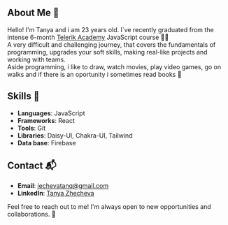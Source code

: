 
## About Me :wave:

Hello! I'm Tanya and i am 23 years old. I`ve recently graduated from the intense 6-month [Telerik Academy](https://www.telerikacademy.com/)  JavaScript course :man_technologist: <br>
A very difficult and challenging journey, that covers the fundamentals of programming, upgrades your soft skills, making real-like projects and working with teams. <br>
Aside programming, i like to draw, watch movies, play video games, go on walks and if there is an oportunity i sometimes read books 📖

## Skills :rocket:

- **Languages**: JavaScript
- **Frameworks**: React
- **Tools**: Git
- **Libraries**: Daisy-UI, Chakra-UI, Tailwind
- **Data base**: Firebase


## Contact :mailbox_with_mail:

- **Email**: jechevatanq@gmail.com
- **LinkedIn**: [Tanya Zhecheva](https://www.linkedin.com/in/tanya-zhecheva/)


Feel free to reach out to me! I'm always open to new opportunities and collaborations. :handshake:
